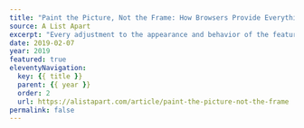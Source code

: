 ```yaml
---
title: "Paint the Picture, Not the Frame: How Browsers Provide Everything Users Need"
source: A List Apart
excerpt: "Every adjustment to the appearance and behavior of the features browsers let you manipulate is a roll of the dice, gambling on the delight of some at the expense of alienating others"
date: 2019-02-07
year: 2019
featured: true
eleventyNavigation:
  key: {{ title }}
  parent: {{ year }}
  order: 2
  url: https://alistapart.com/article/paint-the-picture-not-the-frame
permalink: false
---
```

